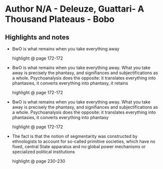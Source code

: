 # Author N/A - Deleuze, Guattari- A Thousand Plateaus - Bobo

## Highlights and notes

- BwO is what remains when you take everything away

  highlight @ page 172-172

- BwO is what remains when you take everything away. What you take away is precisely the phantasy, and signifiances and subjectifications as a whole. Psychoanalysis does the opposite: it translates everything into phantasies, it converts everything into phantasy, it retains

  highlight @ page 172-172

- BwO is what remains when you take everything away. What you take away is precisely the phantasy, and signifiances and subjectifications as a whole. Psychoanalysis does the opposite: it translates everything into phantasies, it converts everything into phantasy

  highlight @ page 172-172

- The fact is that the notion of segmentarity was constructed by ethnologists to account for so-called primitive societies, which have no fixed, central State apparatus and no global power mechanisms or specialized political institutions

  highlight @ page 230-230

